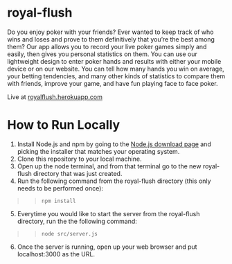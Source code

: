 # royal-flush

Do you enjoy poker with your friends? Ever wanted to keep track of who wins and loses and prove to them definitively that you’re the best among them? Our app allows you to record your live poker games simply and easily, then gives you personal statistics on them. You can use our lightweight design to enter poker hands and results with either your mobile device or on our website. You can tell how many hands you win on average, your betting tendencies, and many other kinds of statistics to compare them with friends, improve your game, and have fun playing face to face poker.

Live at [royalflush.herokuapp.com](royalflush.herokuapp.com)

# How to Run Locally

1. Install Node.js and npm by going to the [Node.js download page](https://nodejs.org/en/download/) and picking the installer that matches your operating system.
2. Clone this repository to your local machine.
3. Open up the node terminal, and from that terminal go to the new royal-flush directory that was just created.
4. Run the following command from the royal-flush directory (this only needs to be performed once):
>>`npm install`
5. Everytime you would like to start the server from the royal-flush directory, run the the following command:
>>`node src/server.js`
6. Once the server is running, open up your web browser and put localhost:3000 as the URL.

